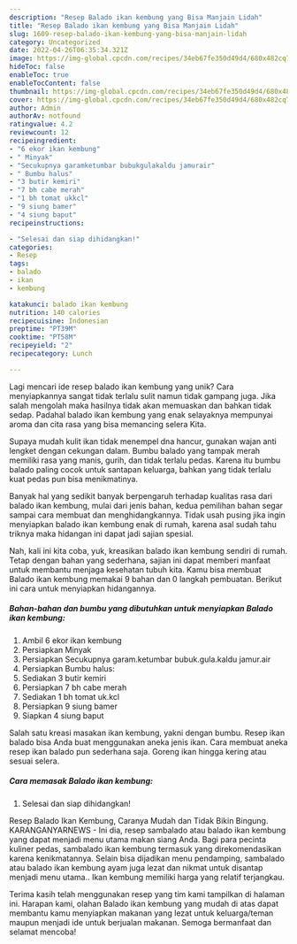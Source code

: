 ```yaml
---
description: "Resep Balado ikan kembung yang Bisa Manjain Lidah"
title: "Resep Balado ikan kembung yang Bisa Manjain Lidah"
slug: 1609-resep-balado-ikan-kembung-yang-bisa-manjain-lidah
category: Uncategorized
date: 2022-04-26T06:35:34.321Z
image: https://img-global.cpcdn.com/recipes/34eb67fe350d49d4/680x482cq70/balado-ikan-kembung-foto-resep-utama.jpg
hideToc: false
enableToc: true
enableTocContent: false
thumbnail: https://img-global.cpcdn.com/recipes/34eb67fe350d49d4/680x482cq70/balado-ikan-kembung-foto-resep-utama.jpg
cover: https://img-global.cpcdn.com/recipes/34eb67fe350d49d4/680x482cq70/balado-ikan-kembung-foto-resep-utama.jpg
author: Admin
authorAv: notfound
ratingvalue: 4.2
reviewcount: 12
recipeingredient:
- "6 ekor ikan kembung"
- " Minyak"
- "Secukupnya garamketumbar bubukgulakaldu jamurair"
- " Bumbu halus"
- "3 butir kemiri"
- "7 bh cabe merah"
- "1 bh tomat ukkcl"
- "9 siung bamer"
- "4 siung baput"
recipeinstructions:

- "Selesai dan siap dihidangkan!"
categories:
- Resep
tags:
- balado
- ikan
- kembung

katakunci: balado ikan kembung 
nutrition: 140 calories
recipecuisine: Indonesian
preptime: "PT39M"
cooktime: "PT58M"
recipeyield: "2"
recipecategory: Lunch

---
```





Lagi mencari ide resep balado ikan kembung yang unik? Cara menyiapkannya sangat tidak terlalu sulit namun tidak gampang juga. Jika salah mengolah maka hasilnya tidak akan memuaskan dan bahkan tidak sedap. Padahal balado ikan kembung yang enak selayaknya mempunyai aroma dan cita rasa yang bisa memancing selera Kita.





Supaya mudah kulit ikan tidak menempel dna hancur, gunakan wajan anti lengket dengan cekungan dalam. Bumbu balado yang tampak merah memiliki rasa yang manis, gurih, dan tidak terlalu pedas. Karena itu bumbu balado paling cocok untuk santapan keluarga, bahkan yang tidak terlalu kuat pedas pun bisa menikmatinya.

Banyak hal yang sedikit banyak berpengaruh terhadap kualitas rasa dari balado ikan kembung, mulai dari jenis bahan, kedua pemilihan bahan segar sampai cara membuat dan menghidangkannya. Tidak usah pusing jika ingin menyiapkan balado ikan kembung enak di rumah, karena asal sudah tahu triknya maka hidangan ini dapat jadi sajian spesial.






Nah, kali ini kita coba, yuk, kreasikan balado ikan kembung sendiri di rumah. Tetap dengan bahan yang sederhana, sajian ini dapat memberi manfaat untuk membantu menjaga kesehatan tubuh kita. Kamu bisa membuat Balado ikan kembung memakai 9 bahan dan 0 langkah pembuatan. Berikut ini cara untuk menyiapkan hidangannya.

<!--inarticleads1-->

##### Bahan-bahan dan bumbu yang dibutuhkan untuk menyiapkan Balado ikan kembung:

1. Ambil 6 ekor ikan kembung
1. Persiapkan  Minyak
1. Persiapkan Secukupnya garam.ketumbar bubuk.gula.kaldu jamur.air
1. Persiapkan  Bumbu halus:
1. Sediakan 3 butir kemiri
1. Persiapkan 7 bh cabe merah
1. Sediakan 1 bh tomat uk.kcl
1. Persiapkan 9 siung bamer
1. Siapkan 4 siung baput


Salah satu kreasi masakan ikan kembung, yakni dengan bumbu. Resep ikan balado bisa Anda buat menggunakan aneka jenis ikan. Cara membuat aneka resep ikan balado pun sederhana saja. Goreng ikan hingga kering atau sesuai selera. 

<!--inarticleads2-->

##### Cara memasak Balado ikan kembung:


1. Selesai dan siap dihidangkan!

Resep Balado Ikan Kembung, Caranya Mudah dan Tidak Bikin Bingung. KARANGANYARNEWS - Ini dia, resep sambalado atau balado ikan kembung yang dapat menjadi menu utama makan siang Anda. Bagi para pecinta kuliner pedas, sambalado ikan kembung termasuk yang direkomendasikan karena kenikmatannya. Selain bisa dijadikan menu pendamping, sambalado atau balado ikan kembung ayam juga lezat dan nikmat untuk disantap menjadi menu utama.. Ikan kembung memiliki harga yang relatif terjangkau. 

Terima kasih telah menggunakan resep yang tim kami tampilkan di halaman ini. Harapan kami, olahan Balado ikan kembung yang mudah di atas dapat membantu kamu menyiapkan makanan yang lezat untuk keluarga/teman maupun menjadi ide untuk berjualan makanan. Semoga bermanfaat dan selamat mencoba!
